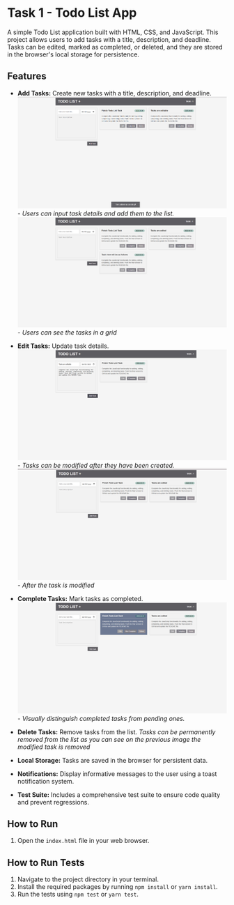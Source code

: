 # Task 1 - Todo List App

A simple Todo List application built with HTML, CSS, and JavaScript. This project allows users to add tasks with a title, description, and deadline. Tasks can be edited, marked as completed, or deleted, and they are stored in the browser's local storage for persistence.

## Features

- **Add Tasks:** Create new tasks with a title, description, and deadline.
  ![Add Tasks](../assets/create_task.png) - _Users can input task details and add them to the list._
  ![View Tasks](../assets/multiple_tasks.png) - _Users can see the tasks in a grid_
- **Edit Tasks:** Update task details.
  ![Edit Tasks](../assets/edit_task.png) - _Tasks can be modified after they have been created._
  ![Edited Tasks](../assets/after_edit_of_task.png) - _After the task is modified_
- **Complete Tasks:** Mark tasks as completed.
  ![Complete Tasks](../assets/complete_task.png) - _Visually distinguish completed tasks from pending ones._
- **Delete Tasks:** Remove tasks from the list.
  _Tasks can be permanently removed from the list as you can see on the previous image the modified task is removed_

- **Local Storage:** Tasks are saved in the browser for persistent data.
- **Notifications:** Display informative messages to the user using a toast notification system.
- **Test Suite:** Includes a comprehensive test suite to ensure code quality and prevent regressions.

## How to Run

1.  Open the `index.html` file in your web browser.

## How to Run Tests

1.  Navigate to the project directory in your terminal.
2.  Install the required packages by running `npm install` or `yarn install`.
3.  Run the tests using `npm test` or `yarn test`.
